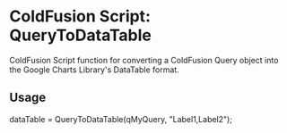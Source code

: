 # ColdFusion Script: QueryToDataTable
ColdFusion Script function for converting a ColdFusion Query object into the Google Charts Library's DataTable format.

## Usage
dataTable = QueryToDataTable(qMyQuery, "Label1,Label2");

